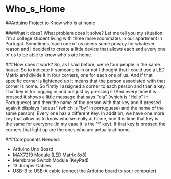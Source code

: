 # Who_s_Home
##Arduino Project to Know who is at home

###What it does? What problem does it solve?
Let me tell you my situation: I'm a college student living with three more roommates in our apartment in Portugal. Sometimes, each one of us needs some privacy for whatever reason and I decided to create a little device that allows each and every one of us to be able to know who´s ate home.

###How does it work?
So, as I said before, we´re four people in the same house. So to indicate if someone is in or not I thought that I could use a LED Matrix and divide it in four corners, one for each one of us. And if that specific corner is lightened up it means that the person associated with that corner is home. So firstly I assigned a corner to each person and than a key. That key is for logging in and out just by pressing it (And every time it is pressed it shows a little message that says "ola" (which is "Hello" in Portuguese) and then the name of the person with that key and if pressed again it displays "adeus" (which is "by" in portuguese) and the name of the same person). Every one has a different Key. In addition, we have one more key that allow us to know who'se really at home, bue this time that key is the same for everyone (In my case it is the '\*' key). If that key is pressed the corners that light up are the ones who are actually at home.  

###Components Needed:
- Arduino Uno Board
- MAX7219 Module (LED Matrix 8x8)
- Membrane Switch Module (KeyPad)
- 13 Jumper Cables
- USB-B to USB-A cable (conect the Arduino board to your computer)
